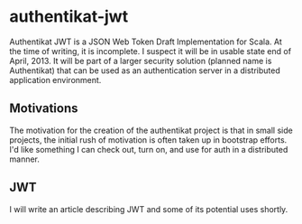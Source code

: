 authentikat-jwt
===============

Authentikat JWT is a JSON Web Token Draft Implementation for Scala.
At the time of writing, it is incomplete.
I suspect it will be in usable state end of April, 2013.
It will be part of a larger security solution (planned name is Authentikat) that can be used as an authentication server
in a distributed application environment.

Motivations
-----------

The motivation for the creation of the authentikat project is that in small side projects, the initial rush of
motivation is often taken up in bootstrap efforts. I'd like something I can check out, turn on, and use for auth in a
distributed manner.

JWT
---

I will write an article describing JWT and some of its potential uses shortly.